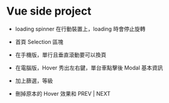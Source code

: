 # Vue side project

- loading spinner 在行動裝置上，loading 時會停止旋轉

- 首頁 Selection 區塊
- 在手機版，單行且垂直滾動要可以換頁
- 在電腦版，Hover 秀出左右鍵，單台車點擊後 Modal 基本資訊
- 加上篩選，等級
- 刪掉原本的 Hover 效果和 PREV | NEXT
